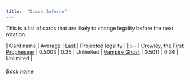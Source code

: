 ```yaml
---
title:  "Disco Inferno"
---
```


This is a list of cards that are likely to change legality before the next rotation.

| Card name | Average | Last | Projected legality |
| :-- |
[Crowley, the First Propheseer](https://db.ygoprodeck.com/card/?search=Crowley,%20the%20First%20Propheseer) | 0.5003 | 0.35 | Unlimited |
[Vampire Ghost](https://db.ygoprodeck.com/card/?search=Vampire%20Ghost) | 0.5011 | 0.34 | Unlimited |

###### [Back home](index)